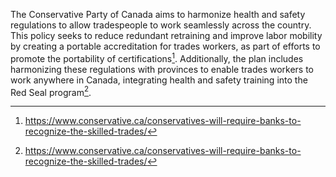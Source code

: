 The Conservative Party of Canada aims to harmonize health and safety regulations to allow tradespeople to work seamlessly across the country. This policy seeks to reduce redundant retraining and improve labor mobility by creating a portable accreditation for trades workers, as part of efforts to promote the portability of certifications[^1]. Additionally, the plan includes harmonizing these regulations with provinces to enable trades workers to work anywhere in Canada, integrating health and safety training into the Red Seal program[^2].

[^1]: https://www.conservative.ca/conservatives-will-require-banks-to-recognize-the-skilled-trades/
[^2]: https://www.conservative.ca/conservatives-will-require-banks-to-recognize-the-skilled-trades/
